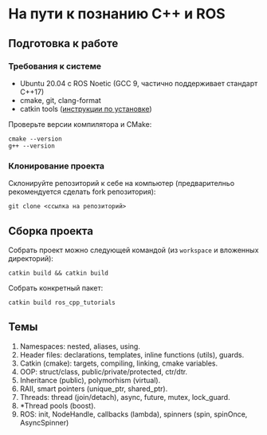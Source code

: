 # На пути к познанию C++ и ROS

## Подготовка к работе

### Требования к системе

- Ubuntu 20.04 с ROS Noetic (GCC 9, частично поддерживает стандарт C++17)
- cmake, git, clang-format
- catkin tools ([инструкции по установке](https://catkin-tools.readthedocs.io/en/latest/installing.html))

Проверьте версии компилятора и CMake:
```shell
cmake --version
g++ --version
```

### Клонирование проекта

Склонируйте репозиторий к себе на компьютер (предварителньо рекомендуется сделать fork репозитория):
```shell
git clone <ссылка на репозиторий>
```

## Сборка проекта

Собрать проект можно следующей командой (из `workspace` и вложенных директорий):
```shell
catkin build && catkin build
```

Собрать конкретный пакет:
```shell
catkin build ros_cpp_tutorials
```

## Темы

1. Namespaces: nested, aliases, using.
2. Header files: declarations, templates, inline functions (utils), guards.
3. Catkin (cmake): targets, compiling, linking, cmake variables.
4. OOP: struct/class, public/private/protected, ctr/dtr.
5. Inheritance (public), polymorhism (virtual).
6. RAII, smart pointers (unique_ptr, shared_ptr).
7. Threads: thread (join/detach), async, future, mutex, lock_guard.
8. *Thread pools (boost).
9. ROS: init, NodeHandle, callbacks (lambda), spinners (spin, spinOnce, AsyncSpinner)
